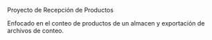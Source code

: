 Proyecto de Recepción de Productos

Enfocado en el conteo de productos de un almacen y exportación de archivos de conteo.
